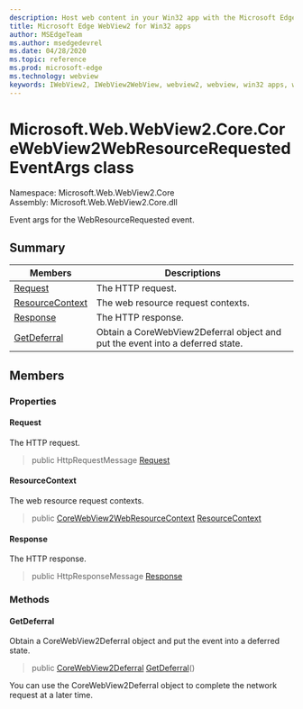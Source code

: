 ```yaml
---
description: Host web content in your Win32 app with the Microsoft Edge WebView2 control
title: Microsoft Edge WebView2 for Win32 apps
author: MSEdgeTeam
ms.author: msedgedevrel
ms.date: 04/28/2020
ms.topic: reference
ms.prod: microsoft-edge
ms.technology: webview
keywords: IWebView2, IWebView2WebView, webview2, webview, win32 apps, win32, edge, ICoreWebView2, ICoreWebView2Controller, browser control, edge html
---
```


# Microsoft.Web.WebView2.Core.CoreWebView2WebResourceRequestedEventArgs class 

Namespace: Microsoft.Web.WebView2.Core\
Assembly: Microsoft.Web.WebView2.Core.dll

Event args for the WebResourceRequested event.

## Summary

 Members                        | Descriptions
--------------------------------|---------------------------------------------
[Request](#request) | The HTTP request.
[ResourceContext](#resourcecontext) | The web resource request contexts.
[Response](#response) | The HTTP response.
[GetDeferral](#getdeferral) | Obtain a CoreWebView2Deferral object and put the event into a deferred state.

## Members

### Properties

#### Request 

The HTTP request.

> public HttpRequestMessage [Request](#request)

#### ResourceContext 

The web resource request contexts.

> public [CoreWebView2WebResourceContext](./namespace-Microsoft.Web.WebView2.Core.md) [ResourceContext](#resourcecontext)

#### Response 

The HTTP response.

> public HttpResponseMessage [Response](#response)

### Methods

#### GetDeferral 

Obtain a CoreWebView2Deferral object and put the event into a deferred state.

> public [CoreWebView2Deferral](Microsoft.Web.WebView2.Core.CoreWebView2Deferral.md) [GetDeferral](#getdeferral)()

You can use the CoreWebView2Deferral object to complete the network request at a later time.

